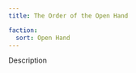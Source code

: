 ```yaml
---
title: The Order of the Open Hand

faction: 
  sort: Open Hand
---
```


<div class="todo">Description</div>

<!--more-->